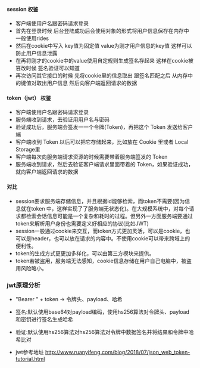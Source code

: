 #### session 权鉴
- 客户端使⽤户名跟密码请求登录
- 首先在登录时候 后台登陆成功后会使用对象的形式将用户信息保存在内存中 一般使用rides
- 然后在cookie中写入 key值为固定值 value为刚才用户信息的key值 这样可以防止用户信息泄露
- 在再将刚才的cookie中的value使用自定规则生成签名存起来 这样在cookie被篡改时候 签名验证可以知道
- 再次访问其它接口的时候 先将cookie里的信息取出 跟签名匹配之后 从内存中的键值对取出用户信息 然后向客户端返回请求的数据


#### token（jwt） 权鉴
- 客户端使⽤户名跟密码请求登录
- 服务端收到请求，去验证⽤用户名与密码
- 验证成功后，服务端会签发⼀一个令牌(Token)，再把这个 Token 发送给客户端
- 客户端收到 Token 以后可以把它存储起来，⽐如放在 Cookie 里或者 Local Storage里
- 客户端每次向服务端请求资源的时候需要带着服务端签发的 Token
- 服务端收到请求，然后去验证客户端请求里面带着的 Token，如果验证成功，就向客户端返回请求的数据


#### 对比
- session要求服务端存储信息，并且根据id能够检索，⽽token不需要(因为信息就在token 中，这样实现了了服务端⽆状态化)。在⼤规模系统中，对每个请求都检索会话信息可能是⼀个复杂和耗时的过程。但另外一⽅面服务端要通过token来解析用户身份也需要定义好相应的协议(比如JWT)
- session⼀般通过cookie来交互，⽽token⽅式更加灵活，可以是cookie，也可以是header，也可以放在请求的内容中。不使⽤cookie可以带来跨域上的便利性。
- token的生成⽅式更更加多样化，可以由第三方模块来提供。
- token若被盗用，服务端无法感知，cookie信息存储在用户⾃⼰电脑中，被盗用⻛险略小。


### jwt原理分析
- "Bearer " + token -> 令牌头、payload、哈希
- 签名:默认使⽤base64对payload编码，使用hs256算法对令牌头、payload和密钥进行签名⽣成哈希
- 验证:默认使⽤hs256算法对hs256算法对令牌中数据签名并将结果和令牌中哈希比对




- jwt参考地址 http://www.ruanyifeng.com/blog/2018/07/json_web_token-tutorial.html

